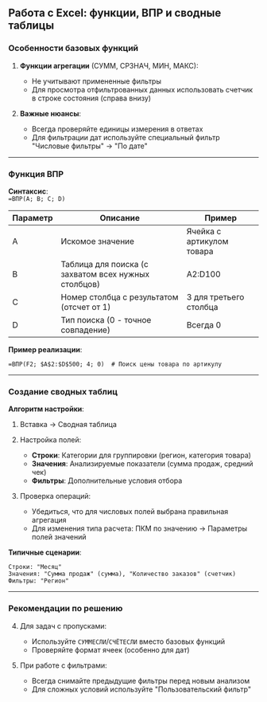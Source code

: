 ## Работа с Excel: функции, ВПР и сводные таблицы

### Особенности базовых функций
1. **Функции агрегации** (СУММ, СРЗНАЧ, МИН, МАКС):
   - Не учитывают примененные фильтры
   - Для просмотра отфильтрованных данных использовать счетчик в строке состояния (справа внизу)

2. **Важные нюансы**:
   - Всегда проверяйте единицы измерения в ответах
   - Для фильтрации дат используйте специальный фильтр "Числовые фильтры" → "По дате"

---

### Функция ВПР
**Синтаксис**:  
`=ВПР(A; B; C; D)`  

| Параметр | Описание | Пример |
|----------|----------|--------|
| A        | Искомое значение | Ячейка с артикулом товара |
| B        | Таблица для поиска (с захватом всех нужных столбцов) | A2:D100 |
| C        | Номер столбца с результатом (отсчет от 1) | 3 для третьего столбца |
| D        | Тип поиска (0 - точное совпадение) | Всегда 0 |

**Пример реализации**:  
```excel
=ВПР(F2; $A$2:$D$500; 4; 0)  # Поиск цены товара по артикулу
```

---

### Создание сводных таблиц
**Алгоритм настройки**:
1. Вставка → Сводная таблица
2. Настройка полей:
   - **Строки**: Категории для группировки (регион, категория товара)
   - **Значения**: Анализируемые показатели (сумма продаж, средний чек)
   - **Фильтры**: Дополнительные условия отбора

3. Проверка операций:
   - Убедиться, что для числовых полей выбрана правильная агрегация
   - Для изменения типа расчета: ПКМ по значению → Параметры полей значений

**Типичные сценарии**:
```excel
Строки: "Месяц"
Значения: "Сумма продаж" (сумма), "Количество заказов" (счетчик)
Фильтры: "Регион"
```

---

### Рекомендации по решению
4. Для задач с пропусками:
   - Используйте `СУММЕСЛИ`/`СЧЁТЕСЛИ` вместо базовых функций
   - Проверяйте формат ячеек (особенно для дат)

5. При работе с фильтрами:
   - Всегда снимайте предыдущие фильтры перед новым анализом
   - Для сложных условий используйте "Пользовательский фильтр"
